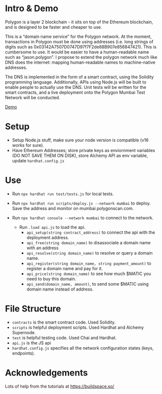# Intro & Demo

Polygon is a layer 2 blockchain - it sits on top of the Ethereum blockchain, and is designed to be faster and cheaper to use.

This is a “domain name service” for the Polygon network. At the moment, transactions in Polygon must be done using addresses (i.e. long strings of digits such as 0x03142A7507D0747D97f7F2de88B907e856847421). This is cumbersome to use. It would be easier to have a human-readable name such as “jason.polygon”. I propose to extend the polygon network much like DNS does the internet: mapping human-readable names to machine-native addresses.

The DNS is implemented in the form of a smart contract, using the Solidity programming language. Additionally, APIs using Node.js will be built to enable people to actually use the DNS. Unit tests will be written for the smart contracts, and a live deployment onto the Polygon Mumbai Test Network will be conducted.

[Demo](https://drive.google.com/file/d/1H0lSNXwZdCwdfgt_krR9hCmfxQWKYnKK/view?usp=sharing)

# Setup

- Setup Node.js stuff, make sure your node version is compatible (v16 works for sure).
- Have Ethereum Addresses; store private keys as enviornment variables (DO NOT SAVE THEM ON DISK), store Alchemy API as env variable, update `hardhat.config.js`

# Use

- Run `npx hardhat run test/tests.js` for local tests.

- Run `npx hardhat run scripts/deploy.js --network mumbai` to deploy. Save the address and monitor on mumbai.polygonscan.com.

- Run `npx hardhat console --network mumbai` to connect to the network. 
    - Run `.load api.js` to load the api.
        - `api_setup(string contract_address)` to connect the api with the deployment address.
        - `api_free(string domain_name)` to disassociate a domain name with an address
        - `api_resolve(string domain_name)` to resolve or query a domain name.
        - `api_register(string domain_name, string payment_amount)` to register a domain name and pay for it.
        - `api_price(string domain_name)` to see how much $MATIC you need to buy this domain.
        - `api_send(domain_name, amount)`, to send some $MATIC using domain name instead of address.

# File Structure

- `contracts` is the smart contract code. Used Solidity.
- `scripts` is helpful deployment scripts. Used Hardhat and Alchemy Supernode.
- `test` is helpful testing code. Used Chai and Hardhat.
- `api.js` is the JS api
- `hardhat.config.js` specifies all the network configuration states (keys, endpoints).

# Acknowledgements

Lots of help from the tutorials at https://buildspace.so/